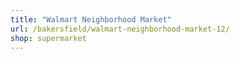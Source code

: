 ```yaml
---
title: "Walmart Neighborhood Market"
url: /bakersfield/walmart-neighborhood-market-12/
shop: supermarket
---
```

